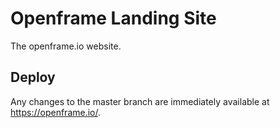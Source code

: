 # Openframe Landing Site

The openframe.io website.

## Deploy

Any changes to the master branch are immediately available at https://openframe.io/.